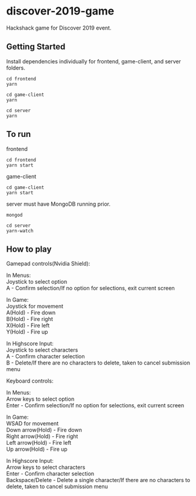 # discover-2019-game
Hackshack game for Discover 2019 event.

## Getting Started
Install dependencies individually for frontend, game-client, and server folders.

```
cd frontend
yarn
```
```
cd game-client
yarn
```
```
cd server
yarn
```

## To run
frontend
```
cd frontend
yarn start
```
game-client
```
cd game-client
yarn start
```
server must have MongoDB running prior.
```
mongod
```

```
cd server
yarn-watch
```

## How to play

Gamepad controls(Nvidia Shield):

In Menus:  
Joystick to select option  
A - Confirm selection/If no option for selections, exit current screen  

In Game:  
Joystick for movement  
A(Hold) - Fire down  
B(Hold) - Fire right  
X(Hold) - Fire left  
Y(Hold) - Fire up  

In Highscore Input:  
Joystick to select characters  
A - Confirm character selection  
B - Delete/If there are no characters to delete, taken to cancel submission menu  

Keyboard controls:  

In Menus:  
Arrow keys to select option  
Enter - Confirm selection/If no option for selections, exit current screen  

In Game:  
WSAD for movement  
Down arrow(Hold) - Fire down  
Right arrow(Hold) - Fire right  
Left arrow(Hold) - Fire left  
Up arrow(Hold) - Fire up  

In Highscore Input:  
Arrow keys to select characters  
Enter - Confirm character selection  
Backspace/Delete - Delete a single character/If there are no characters to delete, taken to cancel submission menu  
